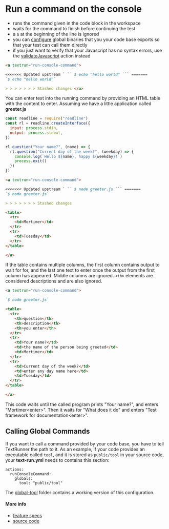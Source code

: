 # Run a command on the console

- runs the command given in the code block in the workspace
- waits for the command to finish before continuing the test
- a `$` at the beginning of the line is ignored
- you can [configure](#calling-global-commands) global binaries that you your
  code base exports so that your test can call them directly
- if you just want to verify that your Javascript has no syntax errors, use the
  [validateJavascript](validate_javascript.md) action instead

<a textrun="run-markdown-in-textrun">

```markdown
<a textrun="run-console-command">

<<<<<<< Updated upstream ` ​`` $ echo "hello world" `​`` =======
`$ echo "hello world"`

> > > > > > > Stashed changes </a>
```

</a>

You can enter text into the running command by providing an HTML table with the
content to enter. Assuming we have a little application called
<a textrun="create-file"> **greeter.js**

```js
const readline = require("readline")
const rl = readline.createInterface({
  input: process.stdin,
  output: process.stdout,
})

rl.question("Your name?", (name) => {
  rl.question("Current day of the week?", (weekday) => {
    console.log(`Hello ${name}, happy ${weekday}!`)
    process.exit()
  })
})
```

</a>

<a textrun="run-markdown-in-textrun">

```markdown
<a textrun="run-console-command">

<<<<<<< Updated upstream ` ​`` $ node greeter.js `​`` =======
`$ node greeter.js`

> > > > > > > Stashed changes

<table>
  <tr>
    <td>Mortimer</td>
  </tr>
  <tr>
    <td>Tuesday</td>
  </tr>
</table>

</a>
```

</a>

If the table contains multiple columns, the first column contains output to wait
for for, and the last one text to enter once the output from the first column
has appeared. Middle columns are ignored. `<th>` elements are considered
descriptions and are also ignored.

<a textrun="run-markdown-in-textrun">

```markdown
<a textrun="run-console-command">

`$ node greeter.js`

<table>
  <tr>
    <th>question</th>
    <th>description</th>
    <th>you enter</th>
  </tr>
  <tr>
    <td>Your name?</td>
    <td>the name of the person being greeted</td>
    <td>Mortimer</td>
  </tr>
  <tr>
    <td>Current day of the week?</td>
    <td>enter any day name here</td>
    <td>Tuesday</td>
  </tr>
</table>

</a>
```

</a>

This code waits until the called program prints "Your name?", and enters
"Mortimer&lt;enter&gt;". Then it waits for "What does it do" and enters "Test
framework for documentation&lt;enter&gt;".

## Calling Global Commands

If you want to call a command provided by your code base, you have to tell
TextRunner the path to it. As an example, if your code provides an executable
called `tool`, and it is stored as `public/tool` in your source code,
<a textrun="verify-source-file-content"> your **text-run.yml** needs to contains
this section:

```
actions:
  runConsoleCommand:
    globals:
      tool: "public/tool"
```

The [global-tool](../examples/global-tool) folder contains a working version of
this configuration. </a>

#### More info

- [feature specs](../../features/actions/built-in/run-console-command/)
- [source code](../../src/actions/built-in/run-console-command.ts)
